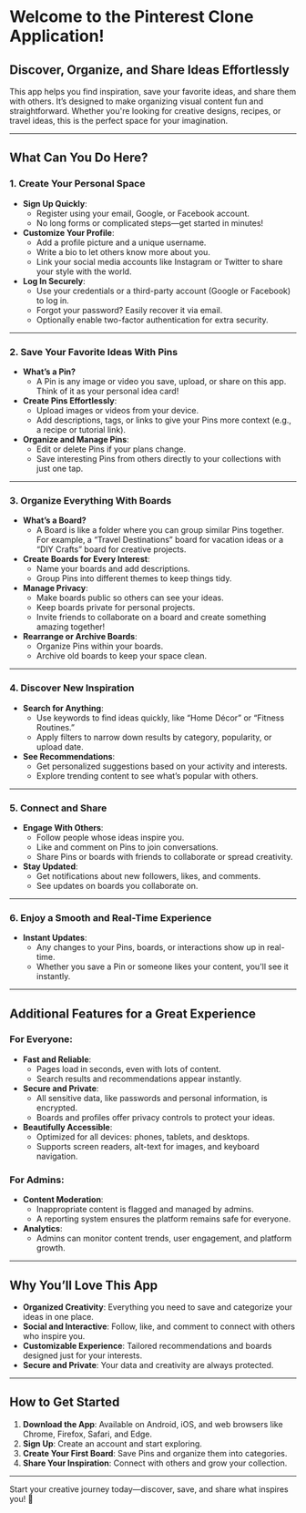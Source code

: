 # Welcome to the Pinterest Clone Application!

## Discover, Organize, and Share Ideas Effortlessly

This app helps you find inspiration, save your favorite ideas, and share them with others. It’s designed to make organizing visual content fun and straightforward. Whether you're looking for creative designs, recipes, or travel ideas, this is the perfect space for your imagination.

---

## What Can You Do Here?

### 1. Create Your Personal Space
- **Sign Up Quickly**:
  - Register using your email, Google, or Facebook account.
  - No long forms or complicated steps—get started in minutes!
- **Customize Your Profile**:
  - Add a profile picture and a unique username.
  - Write a bio to let others know more about you.
  - Link your social media accounts like Instagram or Twitter to share your style with the world.
- **Log In Securely**:
  - Use your credentials or a third-party account (Google or Facebook) to log in.
  - Forgot your password? Easily recover it via email.
  - Optionally enable two-factor authentication for extra security.

---

### 2. Save Your Favorite Ideas With Pins
- **What’s a Pin?**
  - A Pin is any image or video you save, upload, or share on this app. Think of it as your personal idea card!
- **Create Pins Effortlessly**:
  - Upload images or videos from your device.
  - Add descriptions, tags, or links to give your Pins more context (e.g., a recipe or tutorial link).
- **Organize and Manage Pins**:
  - Edit or delete Pins if your plans change.
  - Save interesting Pins from others directly to your collections with just one tap.

---

### 3. Organize Everything With Boards
- **What’s a Board?**
  - A Board is like a folder where you can group similar Pins together. For example, a “Travel Destinations” board for vacation ideas or a “DIY Crafts” board for creative projects.
- **Create Boards for Every Interest**:
  - Name your boards and add descriptions.
  - Group Pins into different themes to keep things tidy.
- **Manage Privacy**:
  - Make boards public so others can see your ideas.
  - Keep boards private for personal projects.
  - Invite friends to collaborate on a board and create something amazing together!
- **Rearrange or Archive Boards**:
  - Organize Pins within your boards.
  - Archive old boards to keep your space clean.

---

### 4. Discover New Inspiration
- **Search for Anything**:
  - Use keywords to find ideas quickly, like “Home Décor” or “Fitness Routines.”
  - Apply filters to narrow down results by category, popularity, or upload date.
- **See Recommendations**:
  - Get personalized suggestions based on your activity and interests.
  - Explore trending content to see what’s popular with others.

---

### 5. Connect and Share
- **Engage With Others**:
  - Follow people whose ideas inspire you.
  - Like and comment on Pins to join conversations.
  - Share Pins or boards with friends to collaborate or spread creativity.
- **Stay Updated**:
  - Get notifications about new followers, likes, and comments.
  - See updates on boards you collaborate on.

---

### 6. Enjoy a Smooth and Real-Time Experience
- **Instant Updates**:
  - Any changes to your Pins, boards, or interactions show up in real-time.
  - Whether you save a Pin or someone likes your content, you'll see it instantly.

---

## Additional Features for a Great Experience

### For Everyone:
- **Fast and Reliable**:
  - Pages load in seconds, even with lots of content.
  - Search results and recommendations appear instantly.
- **Secure and Private**:
  - All sensitive data, like passwords and personal information, is encrypted.
  - Boards and profiles offer privacy controls to protect your ideas.
- **Beautifully Accessible**:
  - Optimized for all devices: phones, tablets, and desktops.
  - Supports screen readers, alt-text for images, and keyboard navigation.

### For Admins:
- **Content Moderation**:
  - Inappropriate content is flagged and managed by admins.
  - A reporting system ensures the platform remains safe for everyone.
- **Analytics**:
  - Admins can monitor content trends, user engagement, and platform growth.

---

## Why You’ll Love This App

- **Organized Creativity**: Everything you need to save and categorize your ideas in one place.
- **Social and Interactive**: Follow, like, and comment to connect with others who inspire you.
- **Customizable Experience**: Tailored recommendations and boards designed just for your interests.
- **Secure and Private**: Your data and creativity are always protected.

---

## How to Get Started
1. **Download the App**: Available on Android, iOS, and web browsers like Chrome, Firefox, Safari, and Edge.
2. **Sign Up**: Create an account and start exploring.
3. **Create Your First Board**: Save Pins and organize them into categories.
4. **Share Your Inspiration**: Connect with others and grow your collection.

---

Start your creative journey today—discover, save, and share what inspires you! 🎉

